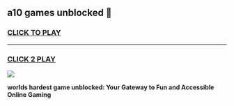 
## a10 games unblocked 👋
<h3>
<a href="https://premium.freeplayer.one?title=a10_games_unblocked&ref=13F">CLICK TO PLAY</a></h3>
<hr>

<h3>
<a href="https://premium.freeplayer.one?title=a10_games_unblocked&ref=13F">CLICK 2 PLAY</a>
  
</h3>

<a href="https://premium.freeplayer.one?title=a10_games_unblocked&ref=12F/"><img src="https://clearcache.store/games.png"></a>


**worlds hardest game unblocked: Your Gateway to Fun and Accessible Online Gaming**

